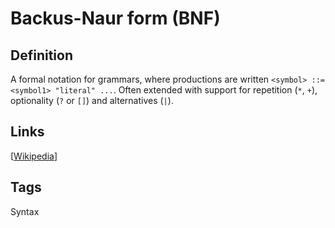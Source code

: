 # Backus-Naur form (BNF)

## Definition
A formal notation for grammars, where productions are written ```<symbol> ::= <symbol1> "literal" ...```. Often extended with support for repetition (```*```, ```+```), optionality (```?``` or ```[]```) and alternatives (```|```).

## Links


[[Wikipedia](http://en.wikipedia.org/wiki/Backus-Naur_Form)]

## Tags
Syntax


